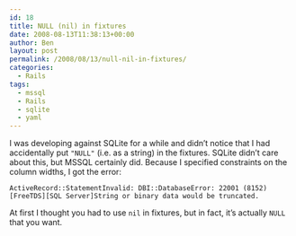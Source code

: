 ```yaml
---
id: 18
title: NULL (nil) in fixtures
date: 2008-08-13T11:38:13+00:00
author: Ben
layout: post
permalink: /2008/08/13/null-nil-in-fixtures/
categories:
  - Rails
tags:
  - mssql
  - Rails
  - sqlite
  - yaml
---
```

I was developing against SQLite for a while and didn’t notice that I had accidentally put `"NULL"` (i.e. as a string) in the fixtures. SQLite didn’t care about this, but MSSQL certainly did. Because I specified constraints on the column widths, I got the error:

<pre><code class="no-highlight">ActiveRecord::StatementInvalid: DBI::DatabaseError: 22001 (8152) [FreeTDS][SQL Server]String or binary data would be truncated.</code></pre>

At first I thought you had to use `nil` in fixtures, but in fact, it’s actually `NULL` that you want.